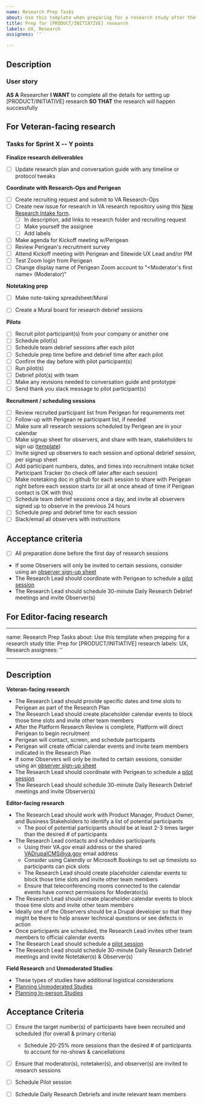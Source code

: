 ```yaml
---
name: Research Prep Tasks
about: Use this template when preparing for a research study after the research plan and conversation guide have been drafted
title: Prep for [PRODUCT/INITIATIVE] research
labels: UX, Research
assignees: ''

---
```


## Description

### User story
**AS A** Researcher
**I WANT** to complete all the details for setting up [PRODUCT/INITIATIVE] research
**SO THAT** the research will happen successfully

## For Veteran-facing research 
### Tasks for Sprint X -- Y points
**Finalize research deliverables**
- [ ] Update research plan and conversation guide with any timeline or protocol tweaks

**Coordinate with Research-Ops and Perigean**
- [ ] Create recruiting request and submit to VA Research-Ops 
- [ ] Create new issue for research in VA research repository using this [New Research Intake form](https://github.com/department-of-veterans-affairs/va.gov-research-repository/issues/new?assignees=&labels=&template=new-research-intake.md&title=YYYY-MM+Title+of+Study). 
  - [ ] In description, add links to research folder and recruiting request
  - [ ] Make yourself the assignee
  - [ ] Add labels
- [ ] Make agenda for Kickoff meeting w/Perigean
- [ ] Review Perigean's recruitment survey 
- [ ] Attend Kickoff meeting with Perigean and Sitewide UX Lead and/or PM
- [ ] Test Zoom login from Perigean 
- [ ] Change display name of Perigean Zoom account to "<Moderator's first name> (Moderator)" 

**Notetaking prep**
- [ ] Make note-taking spreadsheet/Mural
- [ ] Create a Mural board for research debrief sessions 


**Pilots** 
- [ ] Recruit pilot participant(s) from your company or another one
- [ ] Schedule pilot(s) 
- [ ] Schedule team debrief sessions after each pilot 
- [ ] Schedule prep time before and debrief time after each pilot 
- [ ] Confirm the day before with pilot participant(s) 
- [ ] Run pilot(s) 
- [ ] Debrief pilot(s) with team
- [ ] Make any revisions needed to conversation guide and prototype
- [ ] Send thank you slack message to pilot participant(s) 

**Recruitment / scheduling sessions** 
- [ ] Review recruited participant list from Perigean for requirements met
- [ ] Follow-up with Perigean re participant list, if needed
- [ ] Make sure all research sessions scheduled by Perigean are in your calendar
- [ ] Make signup sheet for observers, and share with team, stakeholders to sign up ([template](https://github.com/department-of-veterans-affairs/va.gov-team/blob/master/products/facilities/regional-offices/research/observer_schedule_template.xlsx))
- [ ] Invite signed up observers to each session and optional debrief session, per signup sheet
- [ ] Add participant numbers, dates, and times into recruitment intake ticket Participant Tracker (to check off later after each session) 
- [ ] Make notetaking doc in github for each session to share with Perigean right before each session starts (or all at once ahead of time if Perigean contact is OK with this)
- [ ] Schedule team debrief sessions once a day, and invite all observers signed up to observe in the previous 24 hours
- [ ] Schedule prep and debrief time for each session
- [ ] Slack/email all observers with instructions

## Acceptance criteria

- [ ] All preparation done before the first day of research sessions

* If some Observers will only be invited to certain sessions, consider using an [observer sign-up sheet](https://github.com/department-of-veterans-affairs/va.gov-team/blob/master/products/facilities/regional-offices/research/observer_schedule_template.xlsx)
* The Research Lead should coordinate with Perigean to schedule a [pilot session](https://depo-platform-documentation.scrollhelp.site/research-design/research-checklist#ResearchChecklist-4.Runapilotsession)
* The Research Lead should schedule 30-minute Daily Research Debrief meetings and invite Observer(s)

## For Editor-facing research


----------------
name: Research Prep Tasks
about: Use this template when prepping for a research study
title: Prep for [PRODUCT/INITIATIVE] research
labels: UX, Research
assignees: ''

---

## Description

**Veteran-facing research** 
* The Research Lead should provide specific dates and time slots to Perigean as part of the Research Plan
* The Research Lead should create placeholder calendar events to block those time slots and invite other team members 
* After the Platform Research Review is complete, Platform will direct Perigean to begin recruitment
* Perigean will contact, screen, and schedule participants
* Perigean will create official calendar events and invite team members indicated in the Research Plan 
* If some Observers will only be invited to certain sessions, consider using an [observer sign-up sheet](https://github.com/department-of-veterans-affairs/va.gov-team/blob/master/products/facilities/regional-offices/research/observer_schedule_template.xlsx)
* The Research Lead should coordinate with Perigean to schedule a [pilot session](https://depo-platform-documentation.scrollhelp.site/research-design/research-checklist#ResearchChecklist-4.Runapilotsession)
* The Research Lead should schedule 30-minute Daily Research Debrief meetings and invite Observer(s)

**Editor-facing research**
* The Research Lead should work with Product Manager, Product Owner, and Business Stakeholders to identify a list of potential participants
  * The pool of potential participants should be at least 2-3 times larger than the desired # of participants
* The Research Lead contacts and schedules participants 
  * Using their VA.gov email address or the shared VADrupalCMS@va.gov email address
  * Consider using Calendly or Microsoft Bookings to set up timeslots so participants can pick slots
  * The Research Lead should create placeholder calendar events to block those time slots and invite other team members
  * Ensure that teleconferencing rooms connected to the calendar events have correct permissions for Moderator(s)
* The Research Lead should create placeholder calendar events to block those time slots and invite other team members 
* Ideally one of the Observers should be a Drupal developer so that they might be there to help answer technical questions or see defects in action
* Once participants are scheduled, the Research Lead invites other team members to official calendar events
* The Research Lead should schedule a [pilot session](https://depo-platform-documentation.scrollhelp.site/research-design/research-checklist#ResearchChecklist-4.Runapilotsession)
* The Research Lead should schedule 30-minute Daily Research Debrief meetings and invite Notetaker(s) & Observer(s)

**Field Research** and **Unmoderated Studies**
* These types of studies have additional logistical considerations
* [Planning Unmoderated Studies](https://depo-platform-documentation.scrollhelp.site/research-design/planning-unmoderated-studies)
* [Planning In-person Studies](https://depo-platform-documentation.scrollhelp.site/research-design/recruiting-participants#RecruitingParticipants-In-personmoderatedstudies)

## Acceptance Criteria
- [ ] Ensure the target number(s) of participants have been recruited and scheduled (for overall & primary criteria)
  - Schedule 20-25% more sessions than the desired # of participants to account for no-shows & cancellations 
- [ ] Ensure that moderator(s), notetaker(s), and observer(s) are invited to research sessions
- [ ] Schedule Pilot session
- [ ] Schedule Daily Research Debriefs and invite relevant team members 

